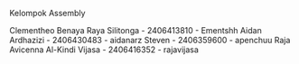 Kelompok Assembly

Clementheo Benaya Raya Silitonga - 2406413810 - Ementshh
Aidan Ardhazizi - 2406430483 - aidanarz
Steven - 2406359600 - apenchuu
Raja Avicenna Al-Kindi Vijasa - 2406416352 - rajavijasa
